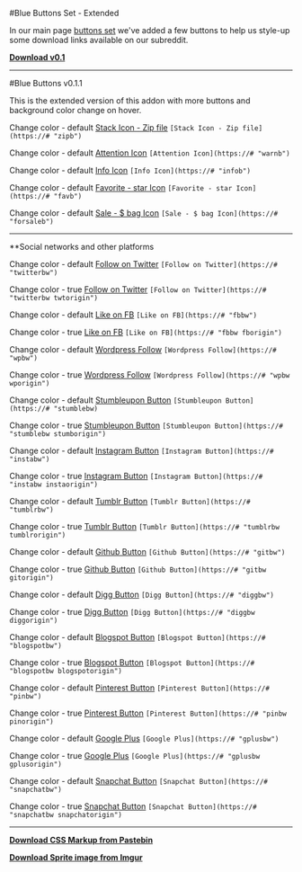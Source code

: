 #Blue Buttons Set - Extended

In our main page [buttons set](https://www.reddit.com/r/CamgirlLiveEditor/wiki/buttons) we've added a few buttons  to help us style-up some download links available on our subreddit.


**[Download v0.1](https://www.reddit.com/r/CamgirlLiveEditor/wiki/buttons#wiki_.2B.2Bblue_set_resources)**

***

#Blue Buttons v0.1.1

This is the extended version of this addon with more buttons and background color change on hover.

Change color - default [Stack Icon - Zip file](https://# "zipb") 
`[Stack Icon - Zip file](https://# "zipb")`

Change color - default [Attention Icon](https://# "warnb") 
`[Attention Icon](https://# "warnb")`

Change color - default [Info Icon](https://# "infob") 
`[Info Icon](https://# "infob")`

Change color - default [Favorite - star Icon](https://# "favb") 
`[Favorite - star Icon](https://# "favb")`

Change color - default [Sale - $ bag Icon](https://# "forsaleb") 
`[Sale - $ bag Icon](https://# "forsaleb")`

***

**Social networks and other platforms

Change color - default [Follow on Twitter](https://twitter.com/CSSMFC "twitterbw") 
`[Follow on Twitter](https://# "twitterbw")`

Change color - true [Follow on Twitter](https://twitter.com/CSSMFC "twitterbw twtorigin") 
`[Follow on Twitter](https://# "twitterbw twtorigin")`

Change color - default [Like on FB](https://www.facebook.com/no1adultwebdesign/ "fbbw") 
`[Like on FB](https://# "fbbw")`

Change color - true [Like on FB](https://www.facebook.com/no1adultwebdesign/ "fbbw fborigin") 
`[Like on FB](https://# "fbbw fborigin")`

Change color - default [Wordpress Follow](https://# "wpbw") 
`[Wordpress Follow](https://# "wpbw")`

Change color - true [Wordpress Follow](https://# "wpbw wporigin") 
`[Wordpress Follow](https://# "wpbw wporigin")`


Change color - default [Stumbleupon Button](https://# "stumblebw") 
`[Stumbleupon Button](https://# "stumblebw)`

Change color - true [Stumbleupon Button](https://# "stumblebw stumborigin") 
`[Stumbleupon Button](https://# "stumblebw stumborigin")`

Change color - default [Instagram Button](https://# "instabw") 
`[Instagram Button](https://# "instabw")`

Change color - true [Instagram Button](https://# "instabw instaorigin") 
`[Instagram Button](https://# "instabw instaorigin")`

Change color - default [Tumblr Button](https://yourcamgirleditor.tumblr.com/ "tumblrbw") 
`[Tumblr Button](https://# "tumblrbw")`

Change color - true [Tumblr Button](https://yourcamgirleditor.tumblr.com/ "tumblrbw tumblrorigin") 
`[Tumblr Button](https://# "tumblrbw tumblrorigin")`

Change color - default [Github Button](https://# "gitbw") 
`[Github Button](https://# "gitbw")`

Change color - true [Github Button](https://# "gitbw gitorigin") 
`[Github Button](https://# "gitbw gitorigin")`

Change color - default [Digg Button](https://# "diggbw") 
`[Digg Button](https://# "diggbw")`

Change color - true [Digg Button](https://# "diggbw diggorigin") 
`[Digg Button](https://# "diggbw diggorigin")`

Change color - default [Blogspot Button](https://# "blogspotbw") 
`[Blogspot Button](https://# "blogspotbw")`

Change color - true [Blogspot Button](https://# "blogspotbw blogspotorigin") 
`[Blogspot Button](https://# "blogspotbw blogspotorigin")`

Change color - default [Pinterest Button](https://# "pinbw") 
`[Pinterest Button](https://# "pinbw")`

Change color - true [Pinterest Button](https://# "pinbw pinorigin") 
`[Pinterest Button](https://# "pinbw pinorigin")`

Change color - default [Google Plus](https://plus.google.com/u/0/communities/116131155335403761882 "gplusbw") 
`[Google Plus](https://# "gplusbw")`

Change color - true [Google Plus](https://plus.google.com/u/0/communities/116131155335403761882 "gplusbw gplusorigin") 
`[Google Plus](https://# "gplusbw gplusorigin")`

Change color - default [Snapchat Button](https://# "snapchatbw") 
`[Snapchat Button](https://# "snapchatbw")`

Change color - true [Snapchat Button](https://# "snapchatbw snapchatorigin") 
`[Snapchat Button](https://# "snapchatbw snapchatorigin")`

***
**[Download CSS Markup from Pastebin](https://pastebin.com/Jwc9dTS1 "zipb")**

**[Download Sprite image from Imgur](https://i.imgur.com/sfNSGIv.png "photo")**
